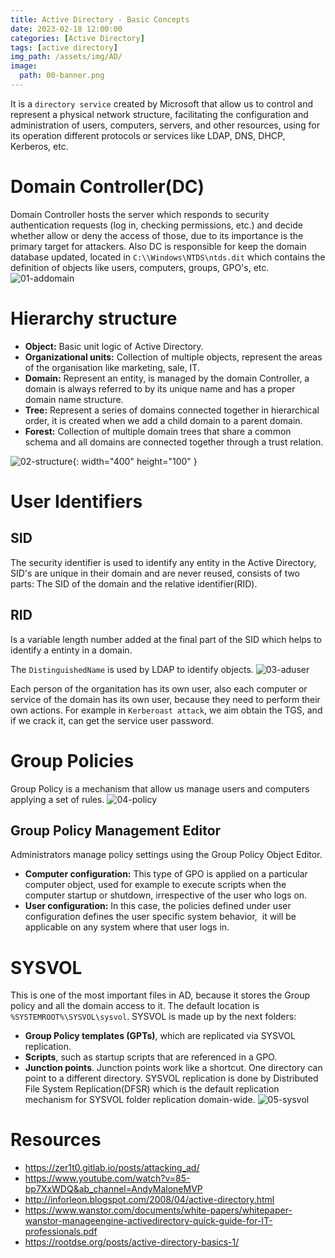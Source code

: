 ```yaml
---
title: Active Directory - Basic Concepts
date: 2023-02-18 12:00:00 
categories: [Active Directory]
tags: [active directory]
img_path: /assets/img/AD/
image: 
  path: 00-banner.png
---
```

It is a `directory service` created by Microsoft that allow us to control and represent a physical network structure, facilitating the configuration and administration of users, computers, servers, and other resources, using for its operation different protocols or services like LDAP, DNS, DHCP, Kerberos, etc.
# Domain Controller(DC)
Domain Controller hosts the server which responds to security authentication requests (log in, checking permissions, etc.) and decide whether allow or deny the access of those, due to its importance is the primary target for attackers.
Also DC is responsible for keep the domain database updated, located in `C:\\Windows\NTDS\ntds.dit` which contains the definition of objects like users, computers, groups, GPO's, etc.
![01-addomain](01-addomain.png)
# Hierarchy structure

- **Object:** Basic unit logic of Active Directory.
- **Organizational units:** Collection of multiple objects, represent the areas of the organisation like marketing, sale, IT.
- **Domain:** Represent an entity, is managed by the domain Controller, a domain is always referred to by its unique name and has a proper domain name structure.
- **Tree:** Represent a series of domains connected together in hierarchical order, it is created when we add a child domain to a parent domain.
- **Forest:** Collection of multiple domain trees that share a common schema and all domains are connected together through a trust relation.

![02-structure](02-structure.png){: width="400" height="100" }
# User Identifiers
## SID
The security identifier is used to identify any entity in the Active Directory, SID's are unique in their domain and are never reused, consists of two parts: The SID of the domain and the relative identifier(RID).
## RID
Is a variable length number added at the final part of the SID which helps to identify a entinty in a domain.

The `DistinguishedName` is used by LDAP to identify objects.
![03-aduser](03-aduser.png)

Each person of the organitation has its own user, also each computer or service of the domain has its own user, because they need to perform their own actions. For example in `Kerberoast attack`,  we aim obtain the TGS, and if we crack it, can get the service user password.

# Group Policies

Group Policy is a mechanism that allow us manage users and computers applying a set of rules.
![04-policy](04-policy.png)
## Group Policy Management Editor

Administrators manage policy settings using the Group Policy Object Editor.

- **Computer configuration:** This type of GPO is applied on a particular computer object, used for example to execute scripts when the computer startup or shutdown, irrespective of the user who logs on.
- **User configuration:** In this case, the policies defined under user configuration defines the user specific system behavior,  it will be applicable on any system where that user logs in.

# SYSVOL
This is one of the most important files in AD, because it stores the Group policy and all the domain access to it. The default location is `%SYSTEMROOT%\SYSVOL\sysvol`.
SYSVOL is made up by the next folders:
-   **Group Policy templates (GPTs)**, which are replicated via SYSVOL replication.
-   **Scripts**, such as startup scripts that are referenced in a GPO.
-   **Junction points**. Junction points work like a shortcut. One directory can point to a different directory.
SYSVOL replication is done by Distributed File System Replication(DFSR) which is the default replication mechanism for SYSVOL folder replication domain-wide.
![05-sysvol](05-sysvol.png)

# Resources
- https://zer1t0.gitlab.io/posts/attacking_ad/
- https://www.youtube.com/watch?v=85-bp7XxWDQ&ab_channel=AndyMaloneMVP
- http://inforleon.blogspot.com/2008/04/active-directory.html
- https://www.wanstor.com/documents/white-papers/whitepaper-wanstor-manageengine-activedirectory-quick-guide-for-IT-professionals.pdf
- https://rootdse.org/posts/active-directory-basics-1/

